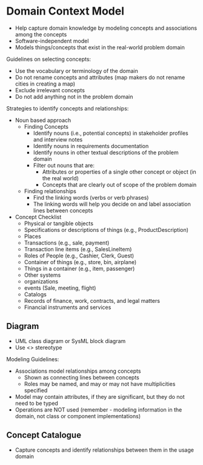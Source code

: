 # Domain Context Model

* Help capture domain knowledge by modeling concepts and associations among the concepts
* Software-independent model
* Models things/concepts that exist in the real-world problem domain

Guidelines on selecting concepts:

* Use the vocabulary or terminology of the domain
* Do not rename concepts and attributes (map makers do not rename cities in creating a map)
* Exclude irrelevant concepts
* Do not add anything not in the problem domain

Strategies to identify concepts and relationships:

* Noun based approach
	* Finding Concepts
		* Identify nouns (i.e., potential concepts) in stakeholder profiles and interview notes
		* Identify nouns in requirements documentation
		* Identify nouns in other textual descriptions of the problem domain
		* Filter out nouns that are:
			* Attributes or properties of a single other concept or object (in the real world)
			* Concepts that are clearly out of scope of the problem domain
	* Finding relationships
		* Find the linking words (verbs or verb phrases)
		* The linking words will help you decide on and label association lines between concepts
* Concept Checklist
	* Physical or tangible objects
	* Specifications or descriptions of things (e.g., ProductDescription)
	* Places
	* Transactions (e.g., sale, payment)
	* Transaction line items (e.g., SalesLineItem)
	* Roles of People (e.g., Cashier, Clerk, Guest)
	* Container of things (e.g., store, bin, airplane)
	* Things in a container (e.g., item, passenger)
	* Other systems
	* organizations
	* events (Sale, meeting, flight)
	* Catalogs
	* Records of finance, work, contracts, and legal matters
	* Financial instruments and services

## Diagram

* UML class diagram or SysML block diagram
* Use <<concept>> stereotype

Modeling Guidelines:

* Associations model relationships among concepts
	* Shown as connecting lines between concepts
	* Roles may be named, and may or may not have multiplicities specified
* Model may contain attributes, if they are significant, but they do not need to be typed
* Operations are NOT used (remember - modeling information in the domain, not class or component implementations)

## Concept Catalogue

* Capture concepts and identify relationships between them in the usage domain
